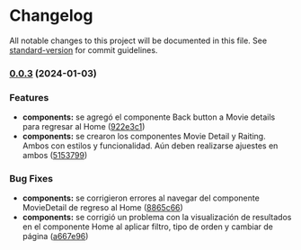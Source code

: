 # Changelog

All notable changes to this project will be documented in this file. See [standard-version](https://github.com/conventional-changelog/standard-version) for commit guidelines.

### [0.0.3](https://github.com/greysmpich/fictasy-hub/compare/v0.0.2...v0.0.3) (2024-01-03)


### Features

* **components:** se agregó el componente Back button a Movie details para regresar al Home ([922e3c1](https://github.com/greysmpich/fictasy-hub/commit/922e3c161661cd482dd308b5ccfee64ae69123d1))
* **components:** se crearon los componentes Movie Detail y Raiting. Ambos con estilos y funcionalidad. Aún deben realizarse ajuestes en ambos ([5153799](https://github.com/greysmpich/fictasy-hub/commit/5153799a22e3e8e0b09163b198e2f0cd13479f5f))


### Bug Fixes

* **components:** se corrigieron errores al navegar del componente MovieDetail de regreso al Home ([8865c66](https://github.com/greysmpich/fictasy-hub/commit/8865c6687caf2118a6f4b00f115bcdbd18948659))
* **components:** se corrigió un problema con la visualización de resultados en el componente Home al aplicar filtro,  tipo de orden y cambiar de página ([a667e96](https://github.com/greysmpich/fictasy-hub/commit/a667e9637d1198ca4b76646e09f065ffa12769bf))
